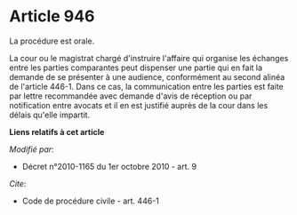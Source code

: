 # Article 946

La procédure est orale. 

La cour ou le magistrat chargé d'instruire l'affaire qui organise les échanges entre les parties comparantes peut dispenser
une partie qui en fait la demande de se présenter à une audience, conformément au second alinéa de l'article 446-1. Dans ce
cas, la communication entre les parties est faite par lettre recommandée avec demande d'avis de réception ou par notification
entre avocats et il en est justifié auprès de la cour dans les délais qu'elle impartit.

**Liens relatifs à cet article**

_Modifié par_:

  - Décret n°2010-1165 du 1er octobre 2010 - art. 9

_Cite_:

  - Code de procédure civile - art. 446-1
